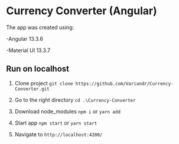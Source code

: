 # Currency Converter (Angular)

The app was created using:

-Angular 13.3.6

-Material UI 13.3.7

## Run on localhost

1. Clone project `git clone https://github.com/Variandr/Currency-Converter.git`

2. Go to the right directory `cd .\Currency-Converter`

3. Download node_modules `npm i` or `yarn add`

4. Start app `npm start` or `yarn start`

5. Navigate to `http://localhost:4200/`
